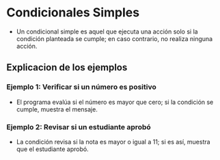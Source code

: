 # Condicionales Simples

- Un condicional simple es aquel que ejecuta una acción solo si la condición planteada se cumple; en caso contrario, no realiza ninguna acción.

## Explicacion de los ejemplos

### Ejemplo 1: Verificar si un número es positivo

- El programa evalúa si el número es mayor que cero; si la condición se cumple, muestra el mensaje.

### Ejemplo 2: Revisar si un estudiante aprobó

- La condición revisa si la nota es mayor o igual a 11; si es así, muestra que el estudiante aprobó.